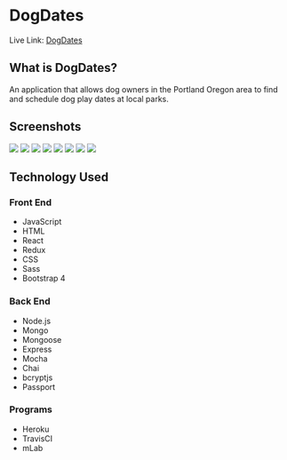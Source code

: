 # DogDates #

Live Link: [DogDates](https://thawing-reef-84959.herokuapp.com/)

## What is DogDates? ##

An application that allows dog owners in the Portland Oregon area to find and schedule dog play dates at local parks.

## Screenshots ##

<img src="src/views/login.png">
<img src="src/views/enroll.png">
<img src="src/views/landing.png">
<img src="src/views/landing2.png">
<img src="src/views/navbar.png">
<img src="src/views/create.png">
<img src="src/views/dates.png">
<img src="src/views/mydates.png">

## Technology Used ##

### Front End ###

* JavaScript
* HTML
* React
* Redux
* CSS
* Sass
* Bootstrap 4

### Back End ###

* Node.js
* Mongo
* Mongoose
* Express
* Mocha
* Chai
* bcryptjs
* Passport

### Programs ###

* Heroku
* TravisCI
* mLab
